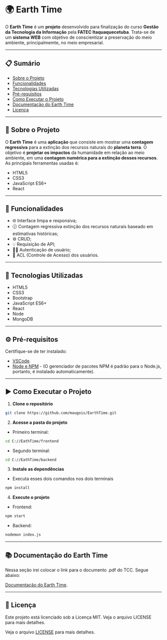 # 🌍 Earth Time

O **Earth Time** é um **projeto** desenvolvido para finalização do curso **Gestão da Tecnologia da Informação** pela **FATEC Itaquaquecetuba**. Trata-se de um **sistema WEB** com objetivo de conscientizar a preservação do meio ambiente, principalmemte, no meio empresarial.

---


## 📋 Sumário

- [Sobre o Projeto](#sobre-o-projeto)
- [Funcionalidades](#funcionalidades)
- [Tecnologias Utilizadas](#tecnologias-utilizadas)
- [Pré-requisitos](#pré-requisitos)
- [Como Executar o Projeto](#como-executar-o-projeto)
- [Documentação do Earth Time](#documentacao-do-eath-time)
- [Licença](#licença)

---


## 📌 Sobre o Projeto

O **Earth Time** é uma **aplicação** que consiste em mostrar uma **contagem regressiva** para a extinção dos recursos naturais do **planeta terra**. O objetivo é **projetar os impactos** da humanidade em relação ao meio ambiente, em uma **contagem numérica para a extinção desses recursos**. As principais ferramentas usadas é:

- HTML5
- CSS3
- JavaScript ES6+
- React

---


## 🚀 Funcionalidades

- 🌐 Interface limpa e responsiva;
- 🕜 Contagem regressiva extinção dos recursos naturais baseado em estimativas históricas;
- ⚙️ CRUD;
- 💡 Requisição de API;
- 👨‍💻 Autenticação de usuário;
- 🚫 ACL (Controle de Acesso) dos usuários.

---


## 🧰 Tecnologias Utilizadas

- HTML5
- CSS3
- Bootstrap
- JavaScript ES6+
- React
- Node
- MongoDB

---


## ⚙️ Pré-requisitos

Certifique-se de ter instalado:

- [VSCode](https://code.visualstudio.com/).
- [Node e NPM](https://nodejs.org/en) - (O gerenciador de pacotes NPM é padrão para o Node.js, portanto, é instalado automaticamente).

---


## ▶️ Como Executar o Projeto

1. **Clone o repositório**

```bash
git clone https://github.com/maugois/EarthTime.git
```
2. **Acesse a pasta do projeto**

- Primeiro terminal:

```bash
cd C://EathTime/frontend
```

- Segundo terminal:

```bash
cd C://EathTime/backend
```

3. **Instale as dependências**

- Executa esses dois comandos nos dois terminais

```bash
npm install
```

4. **Execute o projeto**

- Frontend:

```bash
npm start
```

- Backend:
```bash
nodemon index.js 
```

---


## 📚 Documentação do Earth Time

Nessa seção irei colocar o link para o documento .pdf do TCC. Segue abaixo:

[Documentação do Earth Time](EarthTimeDoc.pdf).


---


## 📕 Licença

Este projeto está licenciado sob a Licença MIT. 
Veja o arquivo LICENSE para mais detalhes.

Veja o arquivo [LICENSE](LICENSE) para mais detalhes.   
